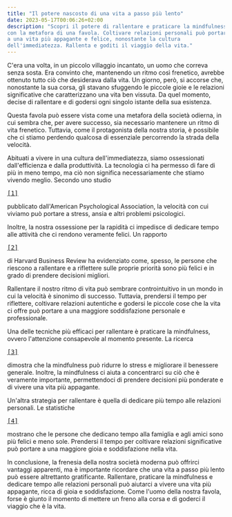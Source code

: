 ```yaml
---
title: "Il potere nascosto di una vita a passo più lento"
date: 2023-05-17T00:06:26+02:00
description: "Scopri il potere di rallentare e praticare la mindfulness 
con la metafora di una favola. Coltivare relazioni personali può portare 
a una vita più appagante e felice, nonostante la cultura 
dell'immediatezza. Rallenta e goditi il viaggio della vita."
---
```


C'era una volta, in un piccolo villaggio incantato, un uomo che correva 
senza sosta. Era convinto che, mantenendo un ritmo così frenetico, avrebbe 
ottenuto tutto ciò che desiderava dalla vita. Un giorno, però, si accorse 
che, nonostante la sua corsa, gli stavano sfuggendo le piccole gioie e le 
relazioni significative che caratterizzano una vita ben vissuta. Da quel 
momento, decise di rallentare e di godersi ogni singolo istante della sua 
esistenza.

Questa favola può essere vista come una metafora della società odierna, in 
cui sembra che, per avere successo, sia necessario mantenere un ritmo di 
vita frenetico. Tuttavia, come il protagonista della nostra storia, è 
possibile che ci stiamo perdendo qualcosa di essenziale percorrendo la 
strada della velocità.

Abituati a vivere in una cultura dell'immediatezza, siamo ossessionati 
dall'efficienza e dalla produttività. La tecnologia ci ha permesso di fare 
di più in meno tempo, ma ciò non significa necessariamente che stiamo 
vivendo meglio. Secondo uno 
studio<pre>[[1]](https://www.apa.org/topics/stress/tips)</pre> 
pubblicato dall'American Psychological 
Association, la velocità con cui viviamo può portare a stress, ansia e 
altri problemi psicologici.

Inoltre, la nostra ossessione per la rapidità ci impedisce di dedicare 
tempo alle attività che ci rendono veramente felici. Un 
rapporto<pre>[[2]](https://hbr.org/2018/08/5-things-to-do-when-you-feel-overwhelmed-by-your-workload)</pre> 
di 
Harvard Business Review ha evidenziato come, spesso, le persone che 
riescono a rallentare e a riflettere sulle proprie priorità sono più 
felici e in grado di prendere decisioni migliori.

Rallentare il nostro ritmo di vita può sembrare controintuitivo in un 
mondo in cui la velocità è sinonimo di successo. Tuttavia, prendersi il 
tempo per riflettere, coltivare relazioni autentiche e godersi le piccole 
cose che la vita ci offre può portare a una maggiore soddisfazione 
personale e professionale.

Una delle tecniche più efficaci per rallentare è praticare la mindfulness, 
ovvero l'attenzione consapevole al momento presente. La 
ricerca<pre>[[3]](https://www.ncbi.nlm.nih.gov/pmc/articles/PMC3679190/)</pre> 
dimostra 
che la mindfulness può ridurre lo stress e migliorare il benessere 
generale. Inoltre, la mindfulness ci aiuta a concentrarci su ciò che è 
veramente importante, permettendoci di prendere decisioni più ponderate e 
di vivere una vita più appagante.

Un'altra strategia per rallentare è quella di dedicare più tempo alle 
relazioni personali. Le 
statistiche<pre>[[4]](https://www.pewresearch.org/short-reads/2022/11/22/partisans-agree-time-with-family-and-friends-is-meaningful-and-fulfilling/)</pre> 
mostrano che le persone che dedicano 
tempo alla famiglia e agli amici sono più felici e meno sole. Prendersi il 
tempo per coltivare relazioni significative può portare a una maggiore 
gioia e soddisfazione nella vita.

In conclusione, la frenesia della nostra società moderna può offrirci 
vantaggi apparenti, ma è importante ricordare che una vita a passo più 
lento può essere altrettanto gratificante. Rallentare, praticare la 
mindfulness e dedicare tempo alle relazioni personali può aiutarci a 
vivere una vita più appagante, ricca di gioia e soddisfazione. Come l'uomo 
della nostra favola, forse è giunto il momento di mettere un freno alla 
corsa e di goderci il viaggio che è la vita.
